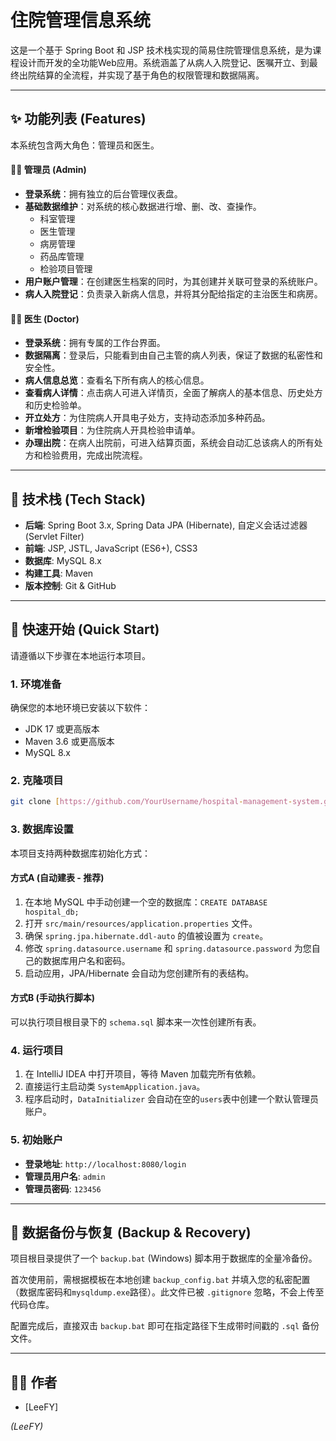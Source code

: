 # 住院管理信息系统

这是一个基于 Spring Boot 和 JSP 技术栈实现的简易住院管理信息系统，是为课程设计而开发的全功能Web应用。系统涵盖了从病人入院登记、医嘱开立、到最终出院结算的全流程，并实现了基于角色的权限管理和数据隔离。

---

## ✨ 功能列表 (Features)

本系统包含两大角色：管理员和医生。

#### 👨‍⚕️ 管理员 (Admin)
- **登录系统**：拥有独立的后台管理仪表盘。
- **基础数据维护**：对系统的核心数据进行增、删、改、查操作。
  - 科室管理
  - 医生管理
  - 病房管理
  - 药品库管理
  - 检验项目管理
- **用户账户管理**：在创建医生档案的同时，为其创建并关联可登录的系统账户。
- **病人入院登记**：负责录入新病人信息，并将其分配给指定的主治医生和病房。

#### 👩‍⚕️ 医生 (Doctor)
- **登录系统**：拥有专属的工作台界面。
- **数据隔离**：登录后，只能看到由自己主管的病人列表，保证了数据的私密性和安全性。
- **病人信息总览**：查看名下所有病人的核心信息。
- **查看病人详情**：点击病人可进入详情页，全面了解病人的基本信息、历史处方和历史检验单。
- **开立处方**：为住院病人开具电子处方，支持动态添加多种药品。
- **新增检验项目**：为住院病人开具检验申请单。
- **办理出院**：在病人出院前，可进入结算页面，系统会自动汇总该病人的所有处方和检验费用，完成出院流程。

---

## 🚀 技术栈 (Tech Stack)

* **后端**: Spring Boot 3.x, Spring Data JPA (Hibernate), 自定义会话过滤器 (Servlet Filter)
* **前端**: JSP, JSTL, JavaScript (ES6+), CSS3
* **数据库**: MySQL 8.x
* **构建工具**: Maven
* **版本控制**: Git & GitHub

---

## 🏁 快速开始 (Quick Start)

请遵循以下步骤在本地运行本项目。

### 1. 环境准备
确保您的本地环境已安装以下软件：
- JDK 17 或更高版本
- Maven 3.6 或更高版本
- MySQL 8.x

### 2. 克隆项目
```bash
git clone [https://github.com/YourUsername/hospital-management-system.git](https://github.com/YourUsername/hospital-management-system.git)
```

### 3. 数据库设置
本项目支持两种数据库初始化方式：

#### 方式A (自动建表 - 推荐)
1.  在本地 MySQL 中手动创建一个空的数据库：`CREATE DATABASE hospital_db;`
2.  打开 `src/main/resources/application.properties` 文件。
3.  确保 `spring.jpa.hibernate.ddl-auto` 的值被设置为 `create`。
4.  修改 `spring.datasource.username` 和 `spring.datasource.password` 为您自己的数据库用户名和密码。
5.  启动应用，JPA/Hibernate 会自动为您创建所有的表结构。

#### 方式B (手动执行脚本)
可以执行项目根目录下的 `schema.sql` 脚本来一次性创建所有表。

### 4. 运行项目
1.  在 IntelliJ IDEA 中打开项目，等待 Maven 加载完所有依赖。
2.  直接运行主启动类 `SystemApplication.java`。
3.  程序启动时，`DataInitializer` 会自动在空的`users`表中创建一个默认管理员账户。

### 5. 初始账户
- **登录地址**: `http://localhost:8080/login`
- **管理员用户名**: `admin`
- **管理员密码**: `123456`

---


## 💾 数据备份与恢复 (Backup & Recovery)

项目根目录提供了一个 `backup.bat` (Windows) 脚本用于数据库的全量冷备份。

首次使用前，需根据模板在本地创建 `backup_config.bat` 并填入您的私密配置（数据库密码和`mysqldump.exe`路径）。此文件已被 `.gitignore` 忽略，不会上传至代码仓库。

配置完成后，直接双击 `backup.bat` 即可在指定路径下生成带时间戳的 `.sql` 备份文件。

---

## 👨‍💻 作者

- [LeeFY]

*(LeeFY)*
